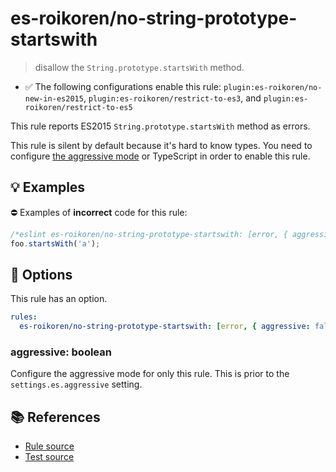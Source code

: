 # es-roikoren/no-string-prototype-startswith
> disallow the `String.prototype.startsWith` method.

- ✅ The following configurations enable this rule: `plugin:es-roikoren/no-new-in-es2015`, `plugin:es-roikoren/restrict-to-es3`, and `plugin:es-roikoren/restrict-to-es5`

This rule reports ES2015 `String.prototype.startsWith` method as errors.

This rule is silent by default because it's hard to know types. You need to configure [the aggressive mode](../#the-aggressive-mode) or TypeScript in order to enable this rule.

## 💡 Examples

⛔ Examples of **incorrect** code for this rule:

```js
/*eslint es-roikoren/no-string-prototype-startswith: [error, { aggressive: true }] */
foo.startsWith('a');
```

## 🔧 Options

This rule has an option.

```yml
rules:
  es-roikoren/no-string-prototype-startswith: [error, { aggressive: false }]
```

### aggressive: boolean

Configure the aggressive mode for only this rule.
This is prior to the `settings.es.aggressive` setting.

## 📚 References

- [Rule source](https://github.com/roikoren755/eslint-plugin-es/blob/v1.0.0/src/rules/no-string-prototype-startswith.ts)
- [Test source](https://github.com/roikoren755/eslint-plugin-es/blob/v1.0.0/tests/src/rules/no-string-prototype-startswith.ts)
